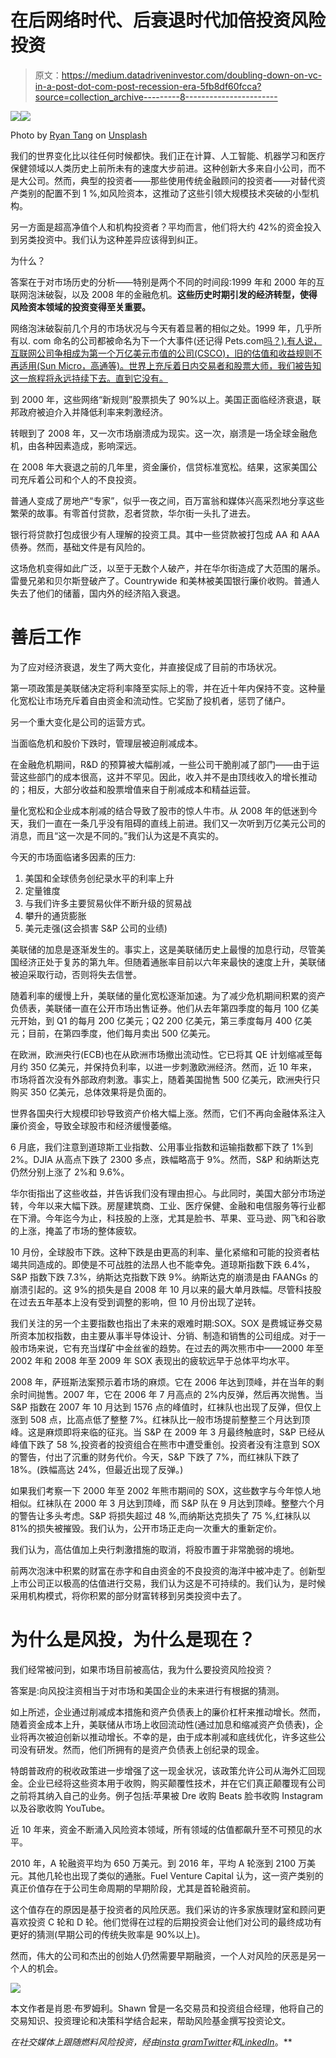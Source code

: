 # 在后网络时代、后衰退时代加倍投资风险投资

> 原文：<https://medium.datadriveninvestor.com/doubling-down-on-vc-in-a-post-dot-com-post-recession-era-5fb8df60fcca?source=collection_archive---------8----------------------->

[![](img/1bbdb8ed67556d573e5f4243133ed121.png)](http://www.track.datadriveninvestor.com/1126A)![](img/36699cf4e4368580c622fe2c94d027c4.png)

Photo by [Ryan Tang](https://unsplash.com/@ryz0n?utm_source=medium&utm_medium=referral) on [Unsplash](https://unsplash.com?utm_source=medium&utm_medium=referral)

我们的世界变化比以往任何时候都快。我们正在计算、人工智能、机器学习和医疗保健领域以人类历史上前所未有的速度大步前进。这种创新大多来自小公司，而不是大公司。然而，典型的投资者——那些使用传统金融顾问的投资者——对替代资产类别的配置不到 1 %,如风险资本，这推动了这些引领大规模技术突破的小型机构。

另一方面是超高净值个人和机构投资者？平均而言，他们将大约 42%的资金投入到另类投资中。我们认为这种差异应该得到纠正。

为什么？

答案在于对市场历史的分析——特别是两个不同的时间段:1999 年和 2000 年的互联网泡沫破裂，以及 2008 年的金融危机。**这些历史时期引发的经济转型，使得风险资本领域的投资变得至关重要。**

网络泡沫破裂前几个月的市场状况与今天有着显著的相似之处。1999 年，几乎所有以. com 命名的公司都被命名为下一个大事件(还记得 Pets.com[吗？).有人说，互联网公司争相成为第一个万亿美元市值的公司(CSCO)，旧的估值和收益规则不再适用(Sun Micro，高通等)。世界上充斥着日内交易者和股票大师，我们被告知这一旅程将永远持续下去。直到它没有。](http://pets.com/)

到 2000 年，这些网络“新规则”股票损失了 90%以上。美国正面临经济衰退，联邦政府被迫介入并降低利率来刺激经济。

转眼到了 2008 年，又一次市场崩溃成为现实。这一次，崩溃是一场全球金融危机，由各种因素造成，影响深远。

在 2008 年大衰退之前的几年里，资金廉价，信贷标准宽松。结果，这家美国公司充斥着公司和个人的不良投资。

普通人变成了房地产“专家”，似乎一夜之间，百万富翁和媒体兴高采烈地分享这些繁荣的故事。有零首付贷款，忍者贷款，华尔街一头扎了进去。

银行将贷款打包成很少有人理解的投资工具。其中一些贷款被打包成 AA 和 AAA 债券。然而，基础文件是有风险的。

这场危机变得如此广泛，以至于无数个人破产，并在华尔街造成了大范围的屠杀。雷曼兄弟和贝尔斯登破产了。Countrywide 和美林被美国银行廉价收购。普通人失去了他们的储蓄，国内外的经济陷入衰退。

# **善后工作**

为了应对经济衰退，发生了两大变化，并直接促成了目前的市场状况。

第一项政策是美联储决定将利率降至实际上的零，并在近十年内保持不变。这种量化宽松让市场充斥着自由资金和流动性。它奖励了投机者，惩罚了储户。

另一个重大变化是公司的运营方式。

当面临危机和股价下跌时，管理层被迫削减成本。

在金融危机期间，R&D 的预算被大幅削减，一些公司干脆削减了部门——由于运营这些部门的成本很高，这并不罕见。因此，收入并不是由顶线收入的增长推动的；相反，大部分收益和股票增值来自于削减成本和精益运营。

量化宽松和企业成本削减的结合导致了股市的惊人牛市。从 2008 年的低迷到今天，我们一直在一条几乎没有阻碍的直线上前进。我们又一次听到万亿美元公司的消息，而且“这一次是不同的。”我们认为这是不真实的。

今天的市场面临诸多因素的压力:

1.  美国和全球债务创纪录水平的利率上升
2.  定量锥度
3.  与我们许多主要贸易伙伴不断升级的贸易战
4.  攀升的通货膨胀
5.  美元走强(这会损害 S&P 公司的业绩)

美联储的加息是逐渐发生的。事实上，这是美联储历史上最慢的加息行动，尽管美国经济正处于复苏的第九年。但随着通胀率目前以六年来最快的速度上升，美联储被迫采取行动，否则将失去信誉。

随着利率的缓慢上升，美联储的量化宽松逐渐加速。为了减少危机期间积累的资产负债表，美联储一直在公开市场出售证券。他们从去年第四季度的每月 100 亿美元开始，到 Q1 的每月 200 亿美元；Q2 200 亿美元，第三季度每月 400 亿美元；目前，在第四季度，他们每月卖出 500 亿美元。

在欧洲，欧洲央行(ECB)也在从欧洲市场撤出流动性。它已将其 QE 计划缩减至每月约 350 亿美元，并保持负利率，以进一步刺激欧洲经济。然而，近 10 年来，市场将首次没有外部政府刺激。事实上，随着美国抛售 500 亿美元，欧洲央行只购买 350 亿美元，总体效果将是负面的。

世界各国央行大规模印钞导致资产价格大幅上涨。然而，它们不再向金融体系注入廉价资金，导致全球股市和经济缓慢萎缩。

6 月底，我们注意到道琼斯工业指数、公用事业指数和运输指数都下跌了 1%到 2%。DJIA 从高点下跌了 2300 多点，跌幅略高于 9%。然而，S&P 和纳斯达克仍然分别上涨了 2%和 9.6%。

华尔街指出了这些收益，并告诉我们没有理由担心。与此同时，美国大部分市场逆转，今年以来大幅下跌。房屋建筑商、工业、医疗保健、金融和电信服务等行业都在下滑。今年迄今为止，科技股的上涨，尤其是脸书、苹果、亚马逊、网飞和谷歌的上涨，掩盖了市场的整体疲软。

10 月份，全球股市下跌。这种下跌是由更高的利率、量化紧缩和可能的投资者枯竭共同造成的。即使是不可战胜的法昂人也不能幸免。道琼斯指数下跌 6.4%，S&P 指数下跌 7.3%，纳斯达克指数下跌 9%。纳斯达克的崩溃是由 FAANGs 的崩溃引起的。这 9%的损失是自 2008 年 10 月以来的最大单月跌幅。尽管科技股在过去五年基本上没有受到调整的影响，但 10 月份出现了逆转。

我们关注的另一个主要指数也指出了未来的艰难时期:SOX。SOX 是费城证券交易所资本加权指数，由主要从事半导体设计、分销、制造和销售的公司组成。对于一般市场来说，它有充当煤矿中金丝雀的趋势。在过去的两次熊市中——2000 年至 2002 年和 2008 年至 2009 年 SOX 表现出的疲软远早于总体平均水平。

2008 年，萨班斯法案预示着市场的麻烦。它在 2006 年达到顶峰，并在当年的剩余时间抛售。2007 年，它在 2006 年 7 月高点的 2%内反弹，然后再次抛售。当 S&P 指数在 2007 年 10 月达到 1576 点的峰值时，红袜队也出现了反弹，但仅上涨到 508 点，比高点低了整整 7%。红袜队比一般市场提前整整三个月达到顶峰。这是麻烦即将来临的征兆。当 S&P 在 2009 年 3 月最终触底时，S&P 已经从峰值下跌了 58 %,投资者的投资组合在熊市中遭受重创。投资者没有注意到 SOX 的警告，付出了沉重的财务代价。今天，S&P 下跌了 7%，而红袜队下跌了 18%。(跌幅高达 24%，但最近出现了反弹。)

如果我们考察一下 2000 年至 2002 年熊市期间的 SOX，这些数字与今年惊人地相似。红袜队在 2000 年 3 月达到顶峰，而 S&P 队在 9 月达到顶峰。整整六个月的警告让多头考虑。S&P 将损失超过 48 %,而纳斯达克损失了 75 %,红袜队以 81%的损失被摧毁。我们认为，公开市场正走向一次重大的重新定价。

我们认为，高估值加上央行刺激措施的取消，将股市置于非常脆弱的境地。

前两次泡沫中积累的财富在赤字和自由资金的不良投资的海洋中被冲走了。创新型上市公司正以极高的估值进行交易，我们认为这是不可持续的。我们认为，是时候采用机构模式，将你积累的部分财富转移到另类投资中去了。

# 为什么是风投，为什么是现在？

我们经常被问到，如果市场目前被高估，我为什么要投资风险投资？

答案是:向风投注资相当于对市场和美国企业的未来进行有根据的猜测。

如上所述，企业通过削减成本措施和资产负债表上的廉价杠杆来推动增长。然而，随着资金成本上升，美联储从市场上收回流动性(通过加息和缩减资产负债表)，企业将再次被迫创新以推动增长。不幸的是，由于成本削减和底线优化，许多这些公司没有研发。然而，他们所拥有的是资产负债表上创纪录的现金。

特朗普政府的税收政策进一步增强了这一现金状况，该政策允许公司从海外汇回现金。企业已经将这些资本用于收购，购买颠覆性技术，并在它们真正颠覆现有公司之前将其纳入自己的业务。例子包括:苹果被 Dre 收购 Beats 脸书收购 Instagram 以及谷歌收购 YouTube。

近 10 年来，资金不断涌入风险资本领域，所有领域的估值都飙升至不可预见的水平。

2010 年，A 轮融资平均为 650 万美元。到 2016 年，平均 A 轮涨到 2100 万美元。其他几轮也出现了类似的通胀。Fuel Venture Capital 认为，这一资产类别的真正价值存在于公司生命周期的早期阶段，尤其是首轮融资前。

这个值存在的原因是基于投资者的风险厌恶。我们采访的许多家族理财室和顾问更喜欢投资 C 轮和 D 轮。他们觉得在过程的后期投资会让他们对公司的最终成功有更好的猜测(早期公司的传统失败率是 90%以上)。

然而，伟大的公司和杰出的创始人仍然需要早期融资，一个人对风险的厌恶是另一个人的机会。

![](img/ca47bb3304ea5e4b14097f5e41971ff6.png)

本文作者是肖恩·布罗姆利。Shawn 曾是一名交易员和投资组合经理，他将自己的交易知识、投资理论和决策科学结合起来，帮助风险基金撰写投资论文。

*在社交媒体上跟随燃料风险投资，经由*[*insta gram*](https://www.instagram.com/fuelventurecapital/?hl=en)*[*Twitter*](https://twitter.com/FuelVC)*和*[*LinkedIn*](https://www.linkedin.com/company/fuelventurecapital/)*。**